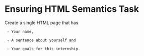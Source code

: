# Ensuring HTML Semantics Task

 Create a single HTML page that has

     - Your name, 

     - A sentence about yourself and 

     - Your goals for this internship.
